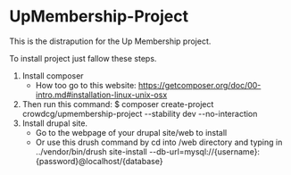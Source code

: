 # UpMembership-Project

This is the distrapution for the Up Membership project.

To install project just fallow these steps.

1. Install composer
	- How too go to this website: https://getcomposer.org/doc/00-intro.md#installation-linux-unix-osx
2. Then run this command: $ composer create-project crowdcg/upmembership-project  --stability dev --no-interaction
3. Install drupal site.
	- Go to the webpage of your drupal site/web to install
	- Or use this drush command by cd into /web directory and typing in ../vendor/bin/drush site-install --db-url=mysql://{username}:{password}@localhost/{database}
